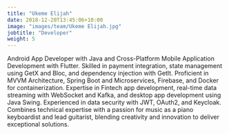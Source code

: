 ```yaml
---
title: "Ukeme Elijah"
date: 2018-12-20T13:45:06+10:00
image: "images/team/Ukeme Elijah.jpg"
jobtitle: "Developer"
weight: 5
---
```


Android App Developer with Java and Cross-Platform Mobile Application Development with Flutter. Skilled in payment integration, state management using GetX and Bloc, and dependency injection with GetIt. Proficient in MVVM Architecture, Spring Boot and Microservices, Firebase, and Docker for containerization. Expertise in Fintech app development, real-time data streaming with WebSocket and Kafka, and desktop app development using Java Swing. Experienced in data security with JWT, OAuth2, and Keycloak. Combines technical expertise with a passion for music as a piano keyboardist and lead guitarist, blending creativity and innovation to deliver exceptional solutions.
